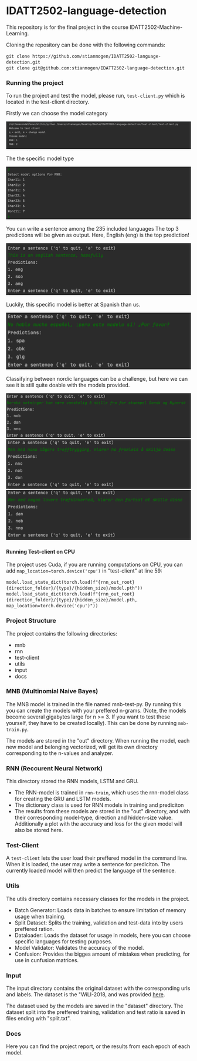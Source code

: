 # IDATT2502-language-detection
 
This repository is for the final project in the course IDATT2502-Machine-Learning.

Cloning the repository can be done with the following commands: 
```angular2html
git clone https://github.com/stianmogen/IDATT2502-language-detection.git
git clone git@github.com:stianmogen/IDATT2502-language-detection.git
```
### Running the project

To run the project and test the model, please run, ```test-client.py``` which is located in the test-client directory.

Firstly we can choose the model category

![picture1](docs/images-readme/p1.png)

The the specific model type

![picture2](docs/images-readme/p2.png)

You can write a sentence among the 235 included languages
The top 3 predictions will be given as output. Here, English (eng) is the top prediction!

![picture3](docs/images-readme/p3.png)

Luckily, this specific model is better at Spanish than us. 

![picture4](docs/images-readme/p4.png)

Classifying between nordic languages can be a challenge, but here we can see it is still quite doable with the models provided.

![picture5](docs/images-readme/p5.png)
![picture6](docs/images-readme/p6.png)
![picture7](docs/images-readme/p7.png)

#### Running Test-client on CPU
The project uses Cuda, if you are running computations on CPU, you can add 
``
 map_location=torch.device('cpu')
``
in "test-client" at line 59:
```angular2html
model.load_state_dict(torch.load(f"{rnn_out_root}{direction_folder}/{type}/{hidden_size}/model.pth"))
model.load_state_dict(torch.load(f"{rnn_out_root}{direction_folder}/{type}/{hidden_size}/model.pth,  map_location=torch.device('cpu')"))
```

### Project Structure

The project contains the following directories:

- mnb
- rnn
- test-client
- utils
- input
- docs

### MNB (Multinomial Naive Bayes) 

The MNB model is trained in the file named mnb-test-py. By running this you can create the models with your preffered n-grams. (Note, the models become several gigabytes large for n >= 3. If you want to test these yourself, they have to be created locally). This can be done by running ```mnb-train.py```. 

The models are stored in the "out" directory. When running the model, each new model and belonging vectorized, will get its own directory corresponding to the n-values and analyzer.

### RNN (Reccurent Neural Network) 

This directory stored the RNN models, LSTM and GRU. 
- The RNN-model is trained in ```rnn-train```, which uses the rnn-model class for creating the GRU and LSTM models. 
- The dictionary class is used for RNN models in training and prediciton
- The results from these models are stored in the "out" directory, and with their corresponding model-type, direction and hidden-size value.
Additionally a plot with the accuracy and loss for the given model will also be stored here.  

### Test-Client

A ```test-client``` lets the user load their preffered model in the command line. When it is loaded, the user may write a sentence for prediciton.
The currently loaded model will then predict the language of the sentence. 

### Utils 

The utils directory contains necessary classes for the models in the project.
- Batch Generator: Loads data in batches to ensure limitation of memory usage when training.
- Split Dataset: Splits the training, validation and test-data into by users preffered ration.
- Dataloader: Loads the dataset for usage in models, here you can choose specific languages for testing purposes.
- Model Validator: Validates the accuracy of the model.
- Confusion: Provides the bigges amount of mistakes when predicting, for use in cunfusion matrices. 

### Input

The input directory contains the original dataset with the corresponding urls and labels. The dataset is the "WiLI-2018, and was provided [here](https://zenodo.org/record/841984#.YZ-Hvr3MIq0).

The dataset used by the models are saved in the "dataset" directory. The dataset split into the preffered training, validation and test ratio is saved in files ending with "split.txt".

### Docs

Here you can find the project report, or the results from each epoch of each model.

